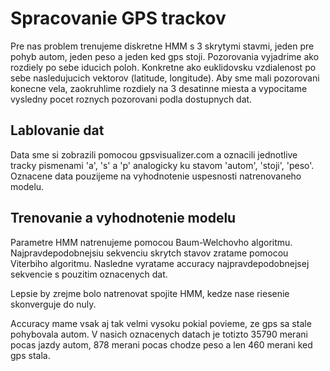 # Spracovanie GPS trackov

Pre nas problem trenujeme diskretne HMM s 3 skrytymi stavmi, jeden pre pohyb autom, jeden peso a jeden ked gps stoji.
Pozorovania vyjadrime ako rozdiely po sebe iducich poloh. Konkretne ako euklidovsku vzdialenost po sebe nasledujucich vektorov (latitude, longitude).
Aby sme mali pozorovani konecne vela, zaokruhlime rozdiely na 3 desatinne miesta a vypocitame vysledny pocet roznych pozorovani podla dostupnych dat.

## Lablovanie dat
Data sme si zobrazili pomocou gpsvisualizer.com a oznacili jednotlive tracky pismenami 'a', 's' a 'p' analogicky ku stavom 'autom', 'stoji', 'peso'.
Oznacene data pouzijeme na vyhodnotenie uspesnosti natrenovaneho modelu.

## Trenovanie a vyhodnotenie modelu
Parametre HMM natrenujeme pomocou Baum-Welchovho algoritmu. Najpravdepodobnejsiu sekvenciu skrytch stavov zratame pomocou Viterbiho algoritmu. Nasledne vyratame accuracy najpravdepodobnejsej sekvencie s pouzitim oznacenych dat.

Lepsie by zrejme bolo natrenovat spojite HMM, kedze nase riesenie skonverguje do nuly.

Accuracy mame vsak aj tak velmi vysoku pokial povieme, ze gps sa stale pohybovala autom. V nasich oznacenych datach je totizto 35790 merani pocas jazdy autom, 878 merani pocas chodze peso a len 460 merani ked gps stala.

